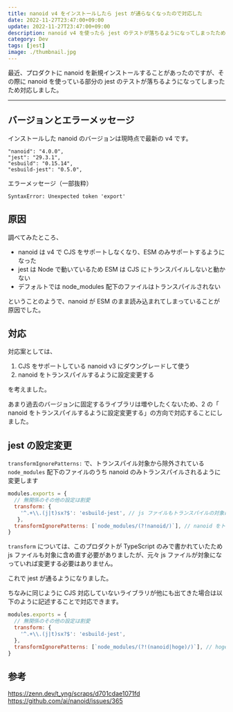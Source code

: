 ```yaml
---
title: nanoid v4 をインストールしたら jest が通らなくなったので対応した
date: 2022-11-27T23:47:00+09:00
update: 2022-11-27T23:47:00+09:00
description: nanoid v4 を使ったら jest のテストが落ちるようになってしまったため対応しました。
category: Dev
tags: [jest]
image: ./thumbnail.jpg
---
```


最近、プロダクトに nanoid を新規インストールすることがあったのですが、その際に nanoid を使っている部分の jest のテストが落ちるようになってしまったため対応しました。

------

## バージョンとエラーメッセージ

インストールした nanoid のバージョンは現時点で最新の v4 です。

```
"nanoid": "4.0.0",
"jest": "29.3.1",
"esbuild": "0.15.14",
"esbuild-jest": "0.5.0",
```

エラーメッセージ（一部抜粋）

```shell
SyntaxError: Unexpected token 'export'
```

## 原因

調べてみたところ、

- nanoid は v4 で CJS をサポートしなくなり、ESM のみサポートするようになった
- jest は Node で動いているため ESM は CJS にトランスパイルしないと動かない
- デフォルトでは node_modules 配下のファイルはトランスパイルされない

ということのようで、nanoid が ESM のまま読み込まれてしまっていることが原因でした。

## 対応

対応案としては、

1. CJS をサポートしている nanoid v3 にダウングレードして使う
2. nanoid をトランスパイルするように設定変更する

を考えました。

あまり過去のバージョンに固定するライブラリは増やしたくないため、2 の「 nanoid をトランスパイルするように設定変更する」の方向で対応することにしました。

## jest の設定変更

`transformIgnorePatterns:` で、トランスパイル対象から除外されている `node_modules` 配下のファイルのうち nanoid のみトランスパイルされるように変更します

```js:title=jest.config.js
modules.exports = {
  // 無関係のその他の設定は割愛
  transform: {
    '^.+\\.(j|t)sx?$': 'esbuild-jest', // js ファイルもトランスパイルの対象にしておく
   },
  transformIgnorePatterns: [`node_modules/(?!nanoid/)`], // nanoid をトランスパイルする
}
```

`transform` については、このプロダクトが TypeScript のみで書かれていたため js ファイルも対象に含め直す必要がありましたが、元々 js ファイルが対象になっていれば変更する必要はありません。

これで jest が通るようになりました。

ちなみに同じように CJS 対応していないライブラリが他にも出てきた場合は以下のように記述することで対応できます。


```js:title=jest.config.js
modules.exports = {
  // 無関係のその他の設定は割愛
  transform: {
    '^.+\\.(j|t)sx?$': 'esbuild-jest',
  },
  transformIgnorePatterns: [`node_modules/(?!(nanoid|hoge)/)`], // hoge もトランスパイルする
}
```

## 参考

https://zenn.dev/t_yng/scraps/d701cdae1071fd
https://github.com/ai/nanoid/issues/365
